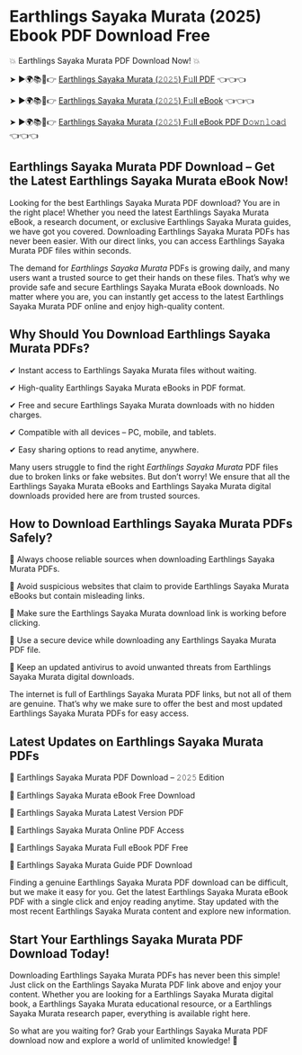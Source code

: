 # Earthlings Sayaka Murata (2025) Ebook PDF Download Free

💥 Earthlings Sayaka Murata PDF Download Now! 💥

➤ ►🌍📚📱👉 [Earthlings Sayaka Murata (𝟸𝟶𝟸𝟻) F𝚞ll PDF](https://getpdf.xyz/earthlings-sayaka-murata) 👈👈👈


➤ ►🌍📚📱👉 [Earthlings Sayaka Murata (𝟸𝟶𝟸𝟻) F𝚞ll eBook](https://getpdf.xyz/earthlings-sayaka-murata) 👈👈👈


➤ ►🌍📚📱👉 [Earthlings Sayaka Murata (𝟸𝟶𝟸𝟻) F𝚞ll eBook PDF D𝚘𝚠𝚗𝚕𝚘a𝚍](https://getpdf.xyz/earthlings-sayaka-murata) 👈👈👈


## Earthlings Sayaka Murata PDF Download – Get the Latest Earthlings Sayaka Murata eBook Now!

Looking for the best Earthlings Sayaka Murata PDF download? You are in the right place! Whether you need the latest Earthlings Sayaka Murata eBook, a research document, or exclusive Earthlings Sayaka Murata guides, we have got you covered. Downloading Earthlings Sayaka Murata PDFs has never been easier. With our direct links, you can access Earthlings Sayaka Murata PDF files within seconds.

The demand for *Earthlings Sayaka Murata* PDFs is growing daily, and many users want a trusted source to get their hands on these files. That’s why we provide safe and secure Earthlings Sayaka Murata eBook downloads. No matter where you are, you can instantly get access to the latest Earthlings Sayaka Murata PDF online and enjoy high-quality content.

## Why Should You Download Earthlings Sayaka Murata PDFs?

✔ Instant access to Earthlings Sayaka Murata files without waiting.

✔ High-quality Earthlings Sayaka Murata eBooks in PDF format.

✔ Free and secure Earthlings Sayaka Murata downloads with no hidden charges.

✔ Compatible with all devices – PC, mobile, and tablets.

✔ Easy sharing options to read anytime, anywhere.

Many users struggle to find the right *Earthlings Sayaka Murata* PDF files due to broken links or fake websites. But don’t worry! We ensure that all the Earthlings Sayaka Murata eBooks and Earthlings Sayaka Murata digital downloads provided here are from trusted sources.

## How to Download Earthlings Sayaka Murata PDFs Safely?

📌 Always choose reliable sources when downloading Earthlings Sayaka Murata PDFs.

📌 Avoid suspicious websites that claim to provide Earthlings Sayaka Murata eBooks but contain misleading links.

📌 Make sure the Earthlings Sayaka Murata download link is working before clicking.

📌 Use a secure device while downloading any Earthlings Sayaka Murata PDF file.

📌 Keep an updated antivirus to avoid unwanted threats from Earthlings Sayaka Murata digital downloads.

The internet is full of Earthlings Sayaka Murata PDF links, but not all of them are genuine. That’s why we make sure to offer the best and most updated Earthlings Sayaka Murata PDFs for easy access.

## Latest Updates on Earthlings Sayaka Murata PDFs

🔹 Earthlings Sayaka Murata PDF Download – 𝟸𝟶𝟸𝟻 Edition

🔹 Earthlings Sayaka Murata eBook Free Download

🔹 Earthlings Sayaka Murata Latest Version PDF

🔹 Earthlings Sayaka Murata Online PDF Access

🔹 Earthlings Sayaka Murata Full eBook PDF Free

🔹 Earthlings Sayaka Murata Guide PDF Download

Finding a genuine Earthlings Sayaka Murata PDF download can be difficult, but we make it easy for you. Get the latest Earthlings Sayaka Murata eBook PDF with a single click and enjoy reading anytime. Stay updated with the most recent Earthlings Sayaka Murata content and explore new information.

## Start Your Earthlings Sayaka Murata PDF Download Today!

Downloading Earthlings Sayaka Murata PDFs has never been this simple! Just click on the Earthlings Sayaka Murata PDF link above and enjoy your content. Whether you are looking for a Earthlings Sayaka Murata digital book, a Earthlings Sayaka Murata educational resource, or a Earthlings Sayaka Murata research paper, everything is available right here.

So what are you waiting for? Grab your Earthlings Sayaka Murata PDF download now and explore a world of unlimited knowledge! 🚀